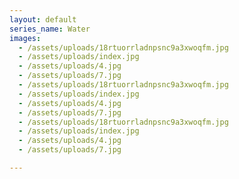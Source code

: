 ```yaml
---
layout: default
series_name: Water
images:
  - /assets/uploads/18rtuorrladnpsnc9a3xwoqfm.jpg
  - /assets/uploads/index.jpg
  - /assets/uploads/4.jpg
  - /assets/uploads/7.jpg  
  - /assets/uploads/18rtuorrladnpsnc9a3xwoqfm.jpg
  - /assets/uploads/index.jpg
  - /assets/uploads/4.jpg
  - /assets/uploads/7.jpg  
  - /assets/uploads/18rtuorrladnpsnc9a3xwoqfm.jpg
  - /assets/uploads/index.jpg
  - /assets/uploads/4.jpg
  - /assets/uploads/7.jpg

---
```

